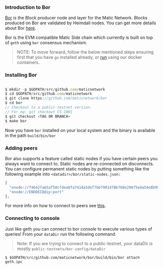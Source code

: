 ### Introduction to Bor

[Bor](https://github.com/maticnetwork/bor) is the Block producer node and layer for the Matic Network. Blocks produced on Bor are validated by Heimdall nodes. You can get more details about Bor [here](https://blog.matic.network/heimdall-and-bor-matic-validator-and-block-production-layers/).

Bor is the EVM compatible Matic Side chain which currently is built on top of `geth` using `bor` consensus mechanism.

> NOTE: To move forward, follow the below mentioned steps ensuring first that you have `go` installed already, or [run](../bor/running-with-docker) using our docker containers.

### Installing Bor

```js

$ mkdir -p $GOPATH/src/github.com/maticnetwork
$ cd $GOPATH/src/github.com/maticnetwork
$ git clone https://github.com/maticnetwork/bor
$ cd bor
// Checkout to a public-testnet version.
// For eg: git checkout CS-1001
$ git checkout <TAG OR BRANCH>
$ make bor

```

Now you have `bor` installed on your local system and the binary is available in the path `build/bin/bor`

### Adding peers

Bor also supports a feature called static nodes if you have certain peers you always want to connect to. Static nodes are re-connected on disconnects. You can configure permanent static nodes by putting something like the following example into `<datadir>/bor/static-nodes.json:`

```js
[
  "enode://f4642fa65af50cfdea8fa7414a5def7bb7991478b768e296f5e4a54e8b995de102e0ceae2e826f293c481b5325f89be6d207b003382e18a8ecba66fbaf6416c0@33.4.2.1:30303",
  "enode://ENODEID@ip:port"
];
```

For more info on how to connect to peers see [this](https://geth.ethereum.org/docs/interface/peer-to-peer).

### Connecting to console 

Just like geth you can connect to bor console to execute various types of queries! From your `dataDir` run the following command.

> Note: If you are trying to connect to a public-testnet, your dataDir is mostly `public-testnets/bor-config/dataDir`

```
$ $GOPATH/src/github.com/maticnetwork/bor/build/bin/bor attach geth.ipc
```

